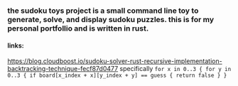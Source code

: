 ### the sudoku toys project is a small command line toy to generate, solve, and display sudoku puzzles. this is for my personal portfollio and is written in rust.

#### links:
https://blog.cloudboost.io/sudoku-solver-rust-recursive-implementation-backtracking-technique-fecf87d0477
specifically ```for x in 0..3 {
            for y in 0..3 {
                if board[x_index + x][y_index + y] == guess {
                    return false
                }
            }```
